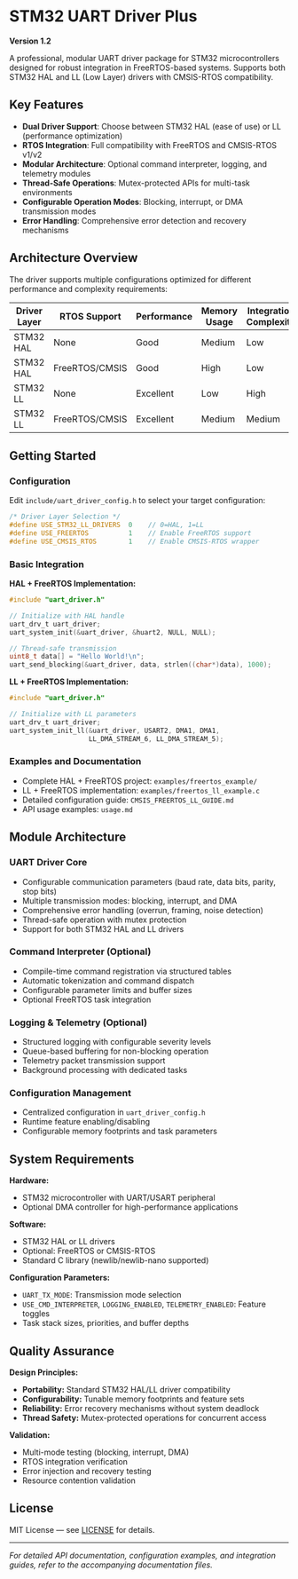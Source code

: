 # STM32 UART Driver Plus

**Version 1.2**

A professional, modular UART driver package for STM32 microcontrollers designed for robust integration in FreeRTOS-based systems. Supports both STM32 HAL and LL (Low Layer) drivers with CMSIS-RTOS compatibility.

## Key Features

- **Dual Driver Support**: Choose between STM32 HAL (ease of use) or LL (performance optimization)
- **RTOS Integration**: Full compatibility with FreeRTOS and CMSIS-RTOS v1/v2
- **Modular Architecture**: Optional command interpreter, logging, and telemetry modules
- **Thread-Safe Operations**: Mutex-protected APIs for multi-task environments
- **Configurable Operation Modes**: Blocking, interrupt, or DMA transmission modes
- **Error Handling**: Comprehensive error detection and recovery mechanisms

## Architecture Overview

The driver supports multiple configurations optimized for different performance and complexity requirements:

| Driver Layer | RTOS Support | Performance | Memory Usage | Integration Complexity |
|-------------|-------------|-------------|--------------|----------------------|
| STM32 HAL | None | Good | Medium | Low |
| STM32 HAL | FreeRTOS/CMSIS | Good | High | Low |
| STM32 LL | None | Excellent | Low | High |
| STM32 LL | FreeRTOS/CMSIS | Excellent | Medium | Medium |

## Getting Started

### Configuration

Edit `include/uart_driver_config.h` to select your target configuration:

```c
/* Driver Layer Selection */
#define USE_STM32_LL_DRIVERS  0    // 0=HAL, 1=LL
#define USE_FREERTOS          1    // Enable FreeRTOS support
#define USE_CMSIS_RTOS        1    // Enable CMSIS-RTOS wrapper
```

### Basic Integration

**HAL + FreeRTOS Implementation:**
```c
#include "uart_driver.h"

// Initialize with HAL handle
uart_drv_t uart_driver;
uart_system_init(&uart_driver, &huart2, NULL, NULL);

// Thread-safe transmission
uint8_t data[] = "Hello World!\n";
uart_send_blocking(&uart_driver, data, strlen((char*)data), 1000);
```

**LL + FreeRTOS Implementation:**
```c
#include "uart_driver.h"

// Initialize with LL parameters
uart_drv_t uart_driver;
uart_system_init_ll(&uart_driver, USART2, DMA1, DMA1, 
                    LL_DMA_STREAM_6, LL_DMA_STREAM_5);
```

### Examples and Documentation

- Complete HAL + FreeRTOS project: `examples/freertos_example/`
- LL + FreeRTOS implementation: `examples/freertos_ll_example.c`
- Detailed configuration guide: `CMSIS_FREERTOS_LL_GUIDE.md`
- API usage examples: `usage.md`

## Module Architecture

### UART Driver Core
- Configurable communication parameters (baud rate, data bits, parity, stop bits)
- Multiple transmission modes: blocking, interrupt, and DMA
- Comprehensive error handling (overrun, framing, noise detection)
- Thread-safe operation with mutex protection
- Support for both STM32 HAL and LL drivers

### Command Interpreter (Optional)
- Compile-time command registration via structured tables
- Automatic tokenization and command dispatch
- Configurable parameter limits and buffer sizes
- Optional FreeRTOS task integration

### Logging & Telemetry (Optional)
- Structured logging with configurable severity levels
- Queue-based buffering for non-blocking operation
- Telemetry packet transmission support
- Background processing with dedicated tasks

### Configuration Management
- Centralized configuration in `uart_driver_config.h`
- Runtime feature enabling/disabling
- Configurable memory footprints and task parameters

## System Requirements

**Hardware:**
- STM32 microcontroller with UART/USART peripheral
- Optional DMA controller for high-performance applications

**Software:**
- STM32 HAL or LL drivers
- Optional: FreeRTOS or CMSIS-RTOS
- Standard C library (newlib/newlib-nano supported)

**Configuration Parameters:**
- `UART_TX_MODE`: Transmission mode selection
- `USE_CMD_INTERPRETER`, `LOGGING_ENABLED`, `TELEMETRY_ENABLED`: Feature toggles
- Task stack sizes, priorities, and buffer depths

## Quality Assurance

**Design Principles:**
- **Portability:** Standard STM32 HAL/LL driver compatibility
- **Configurability:** Tunable memory footprints and feature sets
- **Reliability:** Error recovery mechanisms without system deadlock
- **Thread Safety:** Mutex-protected operations for concurrent access

**Validation:**
- Multi-mode testing (blocking, interrupt, DMA)
- RTOS integration verification
- Error injection and recovery testing
- Resource contention validation

## License

MIT License — see [LICENSE](LICENSE) for details.

---

*For detailed API documentation, configuration examples, and integration guides, refer to the accompanying documentation files.*
